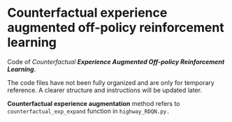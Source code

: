 # Counterfactual experience augmented off-policy reinforcement learning

Code of *Counterfactual **Experience Augmented Off-policy Reinforcement Learning***.

The code files have not been fully organized and are only for temporary reference. A clearer structure and instructions will be updated later.

**Counterfactual experience augmentation** method refers to `counterfactual_exp_expand` function in `highway_RDQN.py.`
